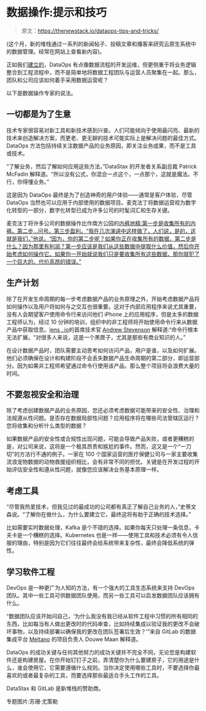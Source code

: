 # 数据操作:提示和技巧

> 原文：<https://thenewstack.io/dataops-tips-and-tricks/>

(这个月，新的堆栈通过一系列的新闻帖子、投稿文章和播客来研究云原生系统中的数据管理。经常在网站上查看新内容)。

正如我们[建立的](https://thenewstack.io/dataops-is-more-than-devops-for-data/)，DataOps 有点像数据流程的开发运维，但更侧重于将业务逻辑整合到工程流程中，而不是简单地将数据工程团队与运营人员聚集在一起。那么，团队和公司应该如何着手采用数据运营呢？

以下是数据操作专家的说法。

## **一切都是为了生意**

技术专家很容易对新工具和新技术感到兴奋。人们可能倾向于使用最闪亮、最新的技术来创造解决方案，而更老、更无聊的技术可能实际上是解决问题的最佳方式。DataOps 方法包括持续关注数据产品的业务原因，即关注业务成果，而不是工具或技术。

“了解业务，然后了解如何应用这些方法，”DataStax 的开发者关系副总裁 Patrick McFadin 解释道。“所以没有公式，你混合一点这个，一点那个，这就是魔法。不行，你得懂业务。”

这是因为 DataOps 最终是为了创造神奇的用户体验——通常是客户体验，尽管 DataOps 当然也可以应用于内部使用的数据项目。麦克法丁将数据运营视为数字化转型的一部分，数字化转型已成为许多公司的时髦词汇和生存关键。

麦克法丁将许多公司的数据操作比作南方公园的[内裤地精:第一步是收集所有的内裤。第二步…问号。第三步盈利。“我在几次演讲中这样做了，人们说，是的，这就是我们，”他说。“因为，你的第二步呢？如果你正在收集所有的数据，第二步是什么？因为那里有利润？第一步应该是我们从这些数据中提取什么价值，然后你开始考虑如何操作它。如果你一开始就说我们只是要收集所有这些数据，那你就犯了一个巨大的、代价高昂的错误。”](https://www.youtube.com/watch?v=EYbh76E_mio)

## **生产计划**

除了在开发生命周期的每一步考虑数据产品的业务原理之外，开始考虑数据产品将如何操作以及用户将如何与之交互也很重要。这对于内部应用程序来说尤其重要，没有人会期望客户使用命令行来访问他们 iPhone 上的应用程序，但是太多的数据工程师认为，经过 10 分钟的培训，组织中的非工程师将开始使用命令行来从数据产品中获取信息。[lens . io](http://lenses.io)的首席技术官 [Andrew Stevenson](https://www.linkedin.com/in/datamountaineer/?originalSubdomain=nl) 解释道:“命令行根本无法扩展。“对很多人来说，这是一个黑匣子，尤其是那些有商业知识的人。”

在设计数据产品时，团队需要主动思考如何访问产品，用户是谁，以及如何扩展。他们必须确保在设计和构建阶段不会丢失数据产品生命周期的第二部分，即运营部分。因为如果非工程师希望通过命令行使用该产品，那么整个项目将会浪费大量的时间。

## **不要忽视安全和治理**

除了考虑创建数据产品的业务原因，您还必须考虑数据可能带来的安全性、治理和法规遵从性问题。是否存在数据局部性问题？应用程序将在哪些司法管辖区运行？您将收集和分析什么类型的数据？

如果数据产品的安全性或合规性出现问题，可能会导致产品失败，或者更糟糕的是，对公司来说，这将是一个极其昂贵和尴尬的事件。然而，这又是一个“一刀切”的方法行不通的例子。一家在 100 个国家运营的医疗保健公司与一家主要收集流浪宠物数据的动物救援组织相比，会有非常不同的担忧。关键是在开发过程的开始评估安全性和遵从性问题，就像您应该解决业务基本原理一样。

## **考虑工具**

“尽管我热爱技术，但我见过的最成功的公司都有真正了解自己业务的人，”史蒂文森说。“了解你在做什么，为什么要建立它，最终这将有助于正确的技术选择。”

比如需要实时数据处理，Kafka 是个不错的选择。如果你每天只处理一条信息，卡夫卡是一个糟糕的选择。Kubernetes 也是一样——使用工具和技术必须有令人信服的理由，特别是因为它们往往最终会给系统带来复杂性，最终会降低系统的弹性。

## **学习软件工程**

DevOps 是一种更广为人知的方法，有一个强大的工具生态系统来支持 DevOps 团队。其中一些工具可供数据团队使用，而另一些工具可以启发数据团队应该拥有什么。

“数据团队应该开始问自己，‘为什么我没有我已经从软件工程中习惯的所有相同的东西，比如每当有人做出更改时的代码审查，比如持续集成以验证我的更改不会破坏事物，以及持续部署以确保我的更改在团队签署后生效？’”来自 GitLab 的数据集成平台 [Meltano](https://meltano.com/) 的项目负责人 Douwe Maan 解释道。

DataOps 的成功关键与任何其他努力的成功关键并不完全不同，无论您是构建软件还是构建房屋。在你开始钉钉子之前，弄清楚你为什么要建房子，它的用途是什么，谁会使用它，它需要遵循什么规则。当你决定使用哪些工具时，不要选择你最喜欢的或者最复杂的工具，而要选择那些最适合手头工作的工具。

DataStax 和 GitLab 是新堆栈的赞助商。

专题图片:苏珊·尤策勒

<svg xmlns:xlink="http://www.w3.org/1999/xlink" viewBox="0 0 68 31" version="1.1"><title>Group</title> <desc>Created with Sketch.</desc></svg>